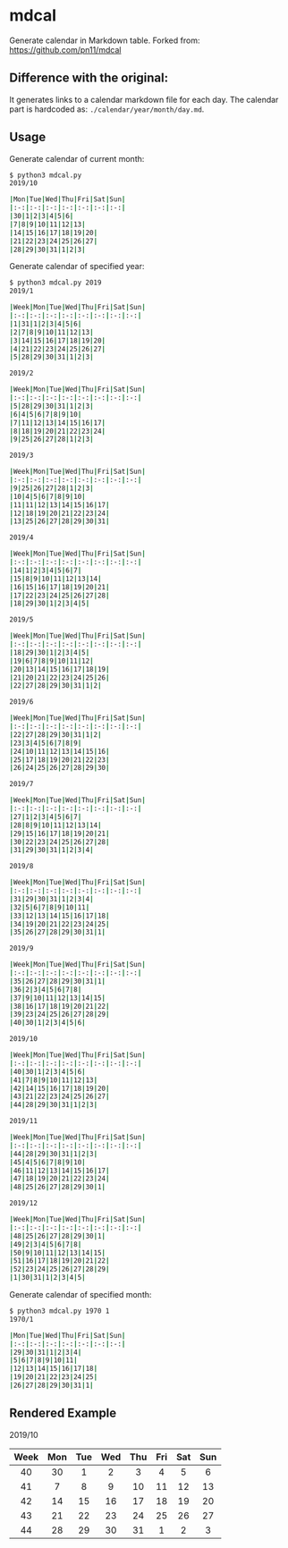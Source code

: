 # mdcal

Generate calendar in Markdown table.
Forked from: https://github.com/pn11/mdcal

## Difference with the original:

It generates links to a calendar markdown file for each day. The calendar part is hardcoded as:
`./calendar/year/month/day.md`.

## Usage

Generate calendar of current month:

```sh
$ python3 mdcal.py
2019/10

|Mon|Tue|Wed|Thu|Fri|Sat|Sun|
|:-:|:-:|:-:|:-:|:-:|:-:|:-:|
|30|1|2|3|4|5|6|
|7|8|9|10|11|12|13|
|14|15|16|17|18|19|20|
|21|22|23|24|25|26|27|
|28|29|30|31|1|2|3|

```

Generate calendar of specified year:

```sh
$ python3 mdcal.py 2019
2019/1

|Week|Mon|Tue|Wed|Thu|Fri|Sat|Sun|
|:-:|:-:|:-:|:-:|:-:|:-:|:-:|:-:|
|1|31|1|2|3|4|5|6|
|2|7|8|9|10|11|12|13|
|3|14|15|16|17|18|19|20|
|4|21|22|23|24|25|26|27|
|5|28|29|30|31|1|2|3|

2019/2

|Week|Mon|Tue|Wed|Thu|Fri|Sat|Sun|
|:-:|:-:|:-:|:-:|:-:|:-:|:-:|:-:|
|5|28|29|30|31|1|2|3|
|6|4|5|6|7|8|9|10|
|7|11|12|13|14|15|16|17|
|8|18|19|20|21|22|23|24|
|9|25|26|27|28|1|2|3|

2019/3

|Week|Mon|Tue|Wed|Thu|Fri|Sat|Sun|
|:-:|:-:|:-:|:-:|:-:|:-:|:-:|:-:|
|9|25|26|27|28|1|2|3|
|10|4|5|6|7|8|9|10|
|11|11|12|13|14|15|16|17|
|12|18|19|20|21|22|23|24|
|13|25|26|27|28|29|30|31|

2019/4

|Week|Mon|Tue|Wed|Thu|Fri|Sat|Sun|
|:-:|:-:|:-:|:-:|:-:|:-:|:-:|:-:|
|14|1|2|3|4|5|6|7|
|15|8|9|10|11|12|13|14|
|16|15|16|17|18|19|20|21|
|17|22|23|24|25|26|27|28|
|18|29|30|1|2|3|4|5|

2019/5

|Week|Mon|Tue|Wed|Thu|Fri|Sat|Sun|
|:-:|:-:|:-:|:-:|:-:|:-:|:-:|:-:|
|18|29|30|1|2|3|4|5|
|19|6|7|8|9|10|11|12|
|20|13|14|15|16|17|18|19|
|21|20|21|22|23|24|25|26|
|22|27|28|29|30|31|1|2|

2019/6

|Week|Mon|Tue|Wed|Thu|Fri|Sat|Sun|
|:-:|:-:|:-:|:-:|:-:|:-:|:-:|:-:|
|22|27|28|29|30|31|1|2|
|23|3|4|5|6|7|8|9|
|24|10|11|12|13|14|15|16|
|25|17|18|19|20|21|22|23|
|26|24|25|26|27|28|29|30|

2019/7

|Week|Mon|Tue|Wed|Thu|Fri|Sat|Sun|
|:-:|:-:|:-:|:-:|:-:|:-:|:-:|:-:|
|27|1|2|3|4|5|6|7|
|28|8|9|10|11|12|13|14|
|29|15|16|17|18|19|20|21|
|30|22|23|24|25|26|27|28|
|31|29|30|31|1|2|3|4|

2019/8

|Week|Mon|Tue|Wed|Thu|Fri|Sat|Sun|
|:-:|:-:|:-:|:-:|:-:|:-:|:-:|:-:|
|31|29|30|31|1|2|3|4|
|32|5|6|7|8|9|10|11|
|33|12|13|14|15|16|17|18|
|34|19|20|21|22|23|24|25|
|35|26|27|28|29|30|31|1|

2019/9

|Week|Mon|Tue|Wed|Thu|Fri|Sat|Sun|
|:-:|:-:|:-:|:-:|:-:|:-:|:-:|:-:|
|35|26|27|28|29|30|31|1|
|36|2|3|4|5|6|7|8|
|37|9|10|11|12|13|14|15|
|38|16|17|18|19|20|21|22|
|39|23|24|25|26|27|28|29|
|40|30|1|2|3|4|5|6|

2019/10

|Week|Mon|Tue|Wed|Thu|Fri|Sat|Sun|
|:-:|:-:|:-:|:-:|:-:|:-:|:-:|:-:|
|40|30|1|2|3|4|5|6|
|41|7|8|9|10|11|12|13|
|42|14|15|16|17|18|19|20|
|43|21|22|23|24|25|26|27|
|44|28|29|30|31|1|2|3|

2019/11

|Week|Mon|Tue|Wed|Thu|Fri|Sat|Sun|
|:-:|:-:|:-:|:-:|:-:|:-:|:-:|:-:|
|44|28|29|30|31|1|2|3|
|45|4|5|6|7|8|9|10|
|46|11|12|13|14|15|16|17|
|47|18|19|20|21|22|23|24|
|48|25|26|27|28|29|30|1|

2019/12

|Week|Mon|Tue|Wed|Thu|Fri|Sat|Sun|
|:-:|:-:|:-:|:-:|:-:|:-:|:-:|:-:|
|48|25|26|27|28|29|30|1|
|49|2|3|4|5|6|7|8|
|50|9|10|11|12|13|14|15|
|51|16|17|18|19|20|21|22|
|52|23|24|25|26|27|28|29|
|1|30|31|1|2|3|4|5|
```

Generate calendar of specified month:

```sh
$ python3 mdcal.py 1970 1
1970/1

|Mon|Tue|Wed|Thu|Fri|Sat|Sun|
|:-:|:-:|:-:|:-:|:-:|:-:|:-:|
|29|30|31|1|2|3|4|
|5|6|7|8|9|10|11|
|12|13|14|15|16|17|18|
|19|20|21|22|23|24|25|
|26|27|28|29|30|31|1|
```

## Rendered Example

2019/10

| Week | Mon | Tue | Wed | Thu | Fri | Sat | Sun |
| :--: | :-: | :-: | :-: | :-: | :-: | :-: | :-: |
|  40  | 30  |  1  |  2  |  3  |  4  |  5  |  6  |
|  41  |  7  |  8  |  9  | 10  | 11  | 12  | 13  |
|  42  | 14  | 15  | 16  | 17  | 18  | 19  | 20  |
|  43  | 21  | 22  | 23  | 24  | 25  | 26  | 27  |
|  44  | 28  | 29  | 30  | 31  |  1  |  2  |  3  |
